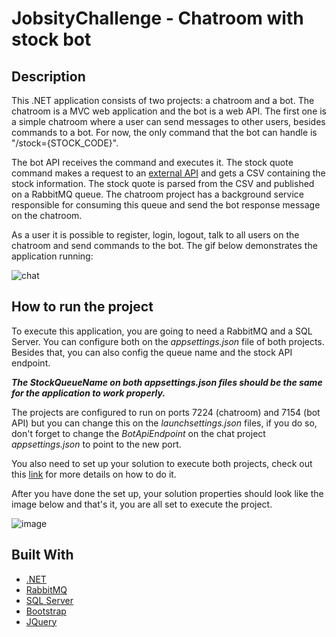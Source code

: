 # JobsityChallenge - Chatroom with stock bot

## Description
This .NET application consists of two projects: a chatroom and a bot. The chatroom is a MVC web application and the bot is a web API. The first one is a simple chatroom where a user can send messages to other users, besides commands to a bot. For now, the only command that the bot can handle is "/stock={STOCK_CODE}".

The bot API receives the command and executes it. The stock quote command makes a request to an [external API](https://stooq.pl/) and gets a CSV containing the stock information. The stock quote is parsed from the CSV and published on a RabbitMQ queue. The chatroom project has a background service responsible for consuming this queue and send the bot response message on the chatroom.

As a user it is possible to register, login, logout, talk to all users on the chatroom and send commands to the bot. The gif below demonstrates the application running:

![chat](https://user-images.githubusercontent.com/24402145/174518489-4eddbdb8-c340-45ab-b1a2-44949fbc2dcc.gif)

## How to run the project
To execute this application, you are going to need a RabbitMQ and a SQL Server. You can configure both on the *appsettings.json* file of both projects.
Besides that, you can also config the queue name and the stock API endpoint.

***The StockQueueName on both appsettings.json files should be the same for the application to work properly.***

The projects are configured to run on ports 7224 (chatroom) and 7154 (bot API) but you can change this on the *launchsettings.json* files, if you do so, don't forget to change the *BotApiEndpoint* on the chat project *appsettings.json* to point to the new port.

You also need to set up your solution to execute both projects, check out this [link](https://docs.microsoft.com/en-us/visualstudio/ide/how-to-set-multiple-startup-projects?view=vs-2022) for more details on how to do it.

After you have done the set up, your solution properties should look like the image below and that's it, you are all set to execute the project.

![image](https://user-images.githubusercontent.com/24402145/174517060-38fc3a1b-f400-4284-b1a6-ee651a50f07c.png)

## Built With

- [.NET](https://dotnet.microsoft.com/en-us/)
- [RabbitMQ](https://www.rabbitmq.com/)
- [SQL Server](https://www.microsoft.com/pt-br/sql-server)
- [Bootstrap](https://getbootstrap.com/)
- [JQuery](https://jquery.com/)
